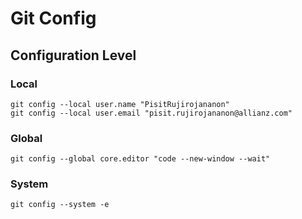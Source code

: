 # Git Config
## Configuration Level
### Local
```
git config --local user.name "PisitRujirojananon"
git config --local user.email "pisit.rujirojananon@allianz.com"
```

### Global
```
git config --global core.editor "code --new-window --wait"
```


### System
```
git config --system -e
```